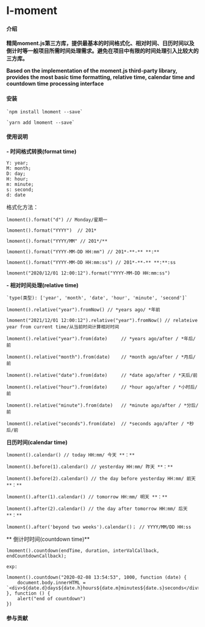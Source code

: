 # l-moment

#### 介绍
**精简moment.js第三方库，提供最基本的时间格式化、相对时间、日历时间以及倒计时等一般项目所需时间处理需求。避免在项目中有限的时间处理引入比较大的三方库。**

**Based on the implementation of the moment.js third-party library, provides the most basic time formatting, relative time, calendar time and countdown time processing interface**

#### 安装


    `npm install lmoment --save`
    
    `yarn add lmoment --save`

#### 使用说明

**- 时间格式转换(format time)**

	Y: year; 
	M: month; 
	D: day;
	H: hour;
	m: minute; 
	s: second; 
	d: date
	 
格式化方法：

	lmoment().format("d") // Monday/星期一

    lmoment().format("YYYY")  // 201*

    lmoment().format("YYYY/MM" // 201*/**

    lmoment().format("YYYY-MM-DD HH:mm") // 201*-**-** **:** 

    lmoment().format("YYYY-MM-DD HH:mm:ss") // 201*-**-** **:**:ss

    lmoment("2020/12/01 12:00:12").format("YYYY-MM-DD HH:mm:ss")
	
**- 相对时间处理(relative time)**

	`type(类型): ['year', 'month', 'date', 'hour', 'minute', 'second']`
	
	lmoment().relative("year").fromNow() // *years ago/ *年前
		
	lmoment("2021/12/01 12:00:12").relative("year").fromNow() // relateive year from current time/从当前时间计算相对时间
		
	lmoment().relative("year").from(date)     // *years ago/after / *年后/前
		
	lmoment().relative("month").from(date)    // *month ago/after / *月后/前
		
	lmoment().relative("date").from(date)     // *date ago/after / *天后/前
		
	lmoment().relative("hour").from(date)     // *hour ago/after / *小时后/前
		
	lmoment().relative("minute").from(date)   // *minute ago/after / *分后/前
		
	lmoment().relative("seconds").from(date)  // *seconds ago/after / *秒后/前
		
**日历时间(calendar time)**

	lmoment().calendar() // today HH:mm/ 今天 **：**

	lmoment().before(1).calendar() // yesterday HH:mm/ 昨天 **：**

	lmoment().before(2).calendar() // the day before yesterday HH:mm/ 前天 **：**

	lmoment().after(1).calendar() // tomorrow HH:mm/ 明天 **：**

	lmoment().after(2).calendar() // the day after tomorrow HH:mm/ 后天 **：**

	lmoment().after('beyond two weeks').calendar()； // YYYY/MM/DD HH:ss

** 倒计时时间(countdown time)**

	lmoment().countdown(endTime, duration, interValCallback, endCountdownCallback);

	exp:

	lmoment().countdown("2020-02-08 13:54:53", 1000, function (date) {
		document.body.innerHTML = `<div>${date.d}days${date.h}hours${date.m}minutes${date.s}seconds</div>`
	}, function () {
		alert("end of countdown")
	})

#### 参与贡献
